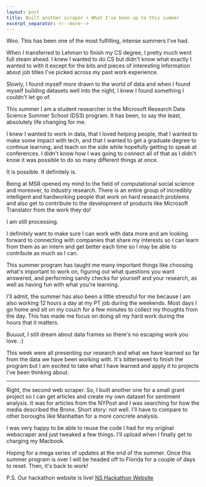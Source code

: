```yaml
---
layout: post
title: Built another scraper + What I've been up to this summer
excerpt_separator: <!--more-->
---
```

Woo. This has been one of the most fulfilling, intense summers I've had. 

When I transferred to Lehman to finish my CS degree, I pretty much went full steam ahead. I knew I wanted to do CS but didn't know what
exactly I wanted to with it except for the bits and pieces of interesting information about job titles I've picked across my past work
experience.

Slowly, I found myself more drawn to the world of data and when I found myself building datasets well into the night, I knew I found 
something I couldn't let go of.

This summer I am a student researcher in the Microsoft Research Data Science Summer School (DS3) program. It has been, to say the least, 
absolutely life changing for me.

I knew I wanted to work in data, that I loved helping people, that I wanted to make some impact with tech, and that I wanted to get a 
graduate degree to continue learning, and teach on the side while hopefully getting to speak at conferences. I didn't know how I was 
going to connect all of that as I didn't know it was possible to do so many different things at once.

It is possible. It definitely is.

Being at MSR opened my mind to the field of computational social science and moreover, to industry research. There is an entire group of 
incredibly intelligent and hardworking people that work on hard research problems and also get to contribute to the development of products
like Microsoft Translator from the work they do! 

I am still processing.

I definitely want to make sure I can work with data more and am looking forward to connecting with companies that share my interests so
I can learn from them as an intern and get better each time so I may be able to contribute as much as I can.

This summer program has taught me many important things like choosing what's important to work on, figuring out what questions you want 
answered, and performing sanity checks for yourself and your research, as well as having fun with what you're learning. 

I'll admit, the summer has also been a little stressful for me because I am also working 12 hours a day at my PT job during the weekends.
Most days I go home and sit on my couch for a few minutes to collect my thoughts from the day. This has made me focus on doing all my 
hard work during the hours that it matters.

Buuuut, I still dream about data frames so there's no escaping work you love. :)

This week were all presenting our research and what we have learned so far from the data we have been working with. It's bittersweet to
finish the program but I am excited to take what I have learned and apply it to projects I've been thinking about.

--------------------------------------------------

Right, the second web scraper. So, I built another one for a small grant project so I can get articles and create my own dataset for 
sentiment analysis. It was for articles from the NYPost and I was searching for how the media described the Bronx. Short story: not well.
I'll have to compare to other boroughs like Manhattan for a more concrete analysis.

I was very happy to be able to reuse the code I had for my original webscraper and just tweaked a few things. I'll upload when I finally
get to charging my Macbook.

Hoping for a mega series of updates at the end of the summer. Once this summer program is over I will be headed off to Florida for a 
couple of days to reset. Then, it's back to work!

P.S. Our hackathon website is live! [NS Hackathon Website](https://nshacks.nslehman.com)
